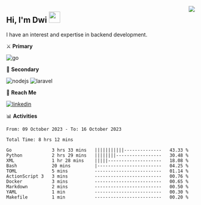 [<img src="https://komarev.com/ghpvc/?username=masred&color=green&style=flat-square&label=Profile+Views" align="right">](github.com/masred)

## Hi, I'm Dwi <img src="https://raw.githubusercontent.com/MartinHeinz/MartinHeinz/master/wave.gif" width="30px">

I have an interest and expertise in backend development.

⚔️ **Primary**

![go](https://img.shields.io/badge/---?logo=go&label=Golang&style=social)

🔪 **Secondary**

![nodejs](https://img.shields.io/badge/---?logo=node.js&label=Node.js&style=social&logoColor=green)
![laravel](https://img.shields.io/badge/---?logo=laravel&label=Laravel&style=social)

🔗 **Reach Me**

[![linkedin](https://img.shields.io/badge/---?logo=linkedin&label=LinkedIn&style=social)](https://linkedin.com/in/dwifitriyanto)

📊 **Activities**

<!--START_SECTION:waka-->

```all_time
From: 09 October 2023 - To: 16 October 2023

Total Time: 8 hrs 12 mins

Go               3 hrs 33 mins   |||||||||||--------------   43.33 %
Python           2 hrs 29 mins   ||||||||-----------------   30.48 %
XML              1 hr 28 mins    |||||--------------------   18.08 %
Bash             20 mins         |------------------------   04.25 %
TOML             5 mins          -------------------------   01.14 %
ActionScript 3   3 mins          -------------------------   00.76 %
Docker           3 mins          -------------------------   00.65 %
Markdown         2 mins          -------------------------   00.50 %
YAML             1 min           -------------------------   00.30 %
Makefile         1 min           -------------------------   00.20 %
```

<!--END_SECTION:waka-->
